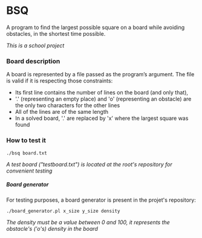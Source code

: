 # BSQ
A program to find the largest possible square on a board while avoiding obstacles, in the shortest time possible.

*This is a school project*

### Board description
A board is represented by a file passed as the program’s argument. The file is valid if it is respecting those constraints:
- Its first line contains the number of lines on the board (and only that),
- '.' (representing an empty place) and 'o' (representing an obstacle) are the only two characters for the other lines
- All of the lines are of the same length
- In a solved board, '.' are replaced by 'x' where the largest square was found

### How to test it
`./bsq board.txt`

*A test board ("testboard.txt") is located at the root's repository for convenient testing*

##### Board generator
For testing purposes, a board generator is present in the projet's repository:

`./board_generator.pl x_size y_size density`

*The density must be a value between 0 and 100, it represents the obstacle's ('o's) density in the board*
